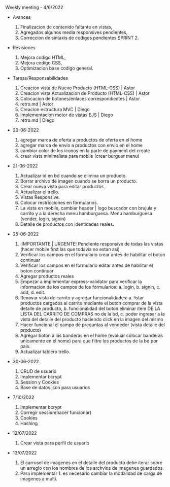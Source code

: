 Weekly meeting - 4/6/2022

- Avances
	1. Finalizacion de contenido faltante en vistas,
	2. Agregados algunos media responsives pendientes,
	3. Correccion de sintaxis de codigos pendientes SPRINT 2.

- Revisiones
	1. Mejora codigo HTML,
	2. Mejora codigo CSS,
	3. Optimizacion base codigo general.

- Tareas/Responsabilidades
	1. Creacion vista de Nuevo Producto (HTML-CSS) | Astor
	2. Creacion vista Actualizacion de Producto (HTML-CSS) | Astor
	3. Colocacion de botones/enlaces correspondientes | Astor
	4. retro.md | Astor
	5. Creacion estructura MVC | Diego
	6. Implementacion motor de vistas EJS | Diego
	7. retro.md | Diego
	
- 20-06-2022
	1. agregar marca de oferta a productos de oferta en el home
	2. agregar marca de envio a productos con envio en el home
	3. cambiar color de los iconos en la parte de payment del create
	4. crear vista minimalista para mobile (crear burguer menu)

- 21-06-2022
	1. Actualizar id en bd cuando se elimina un producto.
	2. Borrar archivo de imagen cuando se borra un producto.
	3. Crear nueva vista para editar productos
	4. Actualizar el trello.
	5. Vistas Responsive.
	6. Colocar restricciones en formularios.
	7. La vista en mobile, cambiar header | logo buscador con brujula y carrito y a la derecha menu hamburguesa. Menu hamburguesa (vender, login, signin)
	8. Detalle de productos con identidades reales.
	
- 25-06-2022
	1. ¡IMPORTANTE | URGENTE! Pendiente responsive de todas las vistas (hacer mobile first las que todavia no estan asi)
	2. Verificar los campos en el formulario crear antes de habilitar el boton continuar
	3. Verificar los campos en el formulario editar antes de habilitar el boton continuar
	4. Agregar productos reales
	5. Empezar a implementar express-validator para verificar la informacion de los campos de los formularios:
		a. login,
		b. signin,
		c. add,
		d. edit.
	6. Renovar vista de carrito y agregar funcionalidades:
		a. listar productos cargados al carrito mediante el boton comprar de la vista detalle de producto,
		b. funcionalidad del boton eliminar item DE LA LISTA DEL CARRITO DE COMPRAS no de la bd,
		c. poder ingresar a la vista del detalle del producto haciendo click en la imagen del mismo
	7. Hacer funcional el campo de preguntas al vendedor (vista detalle del producto)
	8. Agregar boton a las banderas en el home (evaluar colocar banderas unicamente en el home) para que filtre los productos de la bd por pais.
	9. Actualizar tablero trello.

- 30-06-2022
	1. CRUD de usuario
	2. Implementar bcrypt
	3. Session y Cookies
	4. Base de datos json para usuarios

- 7/10/2022
	1. Implementar bcrypt
	2. Corregir session(hacer funcionar)
	3. Cookies
	4. Hashing 

- 12/07/2022
	1. Crear vista para perfil de usuario

- 13/07/2022
	1. El carrusel de imagenes en el detalle del producto debe iterar sobre un arreglo con los nombres de los archvios de imagenes guardados.
	2. Para implementar 1. es necesario cambiar la modalidad de carga de imagenes a multi.




